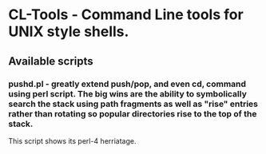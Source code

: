 # CL-Tools - Command Line tools for UNIX style shells. 

## Available scripts

### pushd.pl - greatly extend push/pop, and even cd, command using perl script. The big wins are the ability to symbolically search the stack using path fragments as well as "rise" entries rather than rotating so popular directories rise to the top of the stack. 

This script shows its perl-4 herriatage. 

